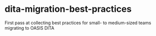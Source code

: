 # dita-migration-best-practices
First pass at collecting best practices for small- to medium-sized teams migrating to OASIS DITA
